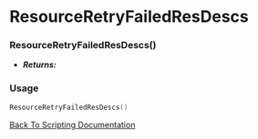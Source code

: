 # ResourceRetryFailedResDescs

### ResourceRetryFailedResDescs()
- ***Returns:*** 

### Usage

```Lua
ResourceRetryFailedResDescs()
```


[Back To Scripting Documentation](../README.md)
